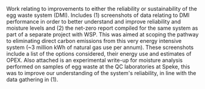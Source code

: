 Work relating to improvements to either the reliability or sustainability of the egg waste system (DMI). Includes (1) screenshots of data relating to DMI performance in order to better understand and improve reliability and moisture levels and (2) the net-zero report compiled for the same system as part of a separate project with WSP. This was aimed at scoping the pathway to eliminating direct carbon emissions from this very energy intensive system (~3 million kWh of natural gas use per annum). These screenshots include a list of the options considered, their energy use and estimates of OPEX. Also attached is an experimental write-up for moisture analysis performed on samples of egg waste at the QC laboratories at Speke, this was to improve our understanding of the system's reliability, in line with the data gathering in (1).
